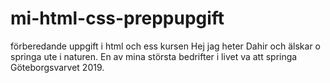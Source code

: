 # mi-html-css-preppupgift
förberedande uppgift i html och ess kursen 
Hej jag heter Dahir och älskar o springa ute i naturen. En av mina största bedrifter i livet va att springa Göteborgsvarvet 2019.
